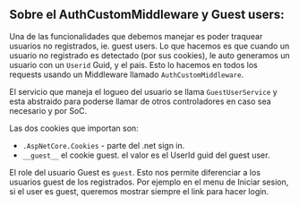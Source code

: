 ## Sobre el AuthCustomMiddleware y Guest users:
Una de las funcionalidades que debemos manejar es poder traquear usuarios no registrados, ie. guest users. Lo que hacemos es que cuando un usuario no registrado es detectado (por sus cookies), le auto generamos un usuario con un `Userid` Guid, y el pais.
Esto lo hacemos en todos los requests usando un Middleware llamado `AuthCustomMiddleware`.

El servicio que maneja el logueo del usuario se llama `GuestUserService` y esta abstraido para poderse llamar de otros controladores en caso sea necesario y por SoC.

Las dos cookies que importan son: 
- `.AspNetCore.Cookies` - parte del .net sign in.
- `__guest__` el cookie guest. el valor es el UserId guid del guest user.

El role del usuario Guest es `guest`. Esto nos permite diferenciar a los usuarios guest de los registrados. Por ejemplo en el menu de Iniciar sesion, si el user es guest, queremos mostrar siempre el link para hacer login.
